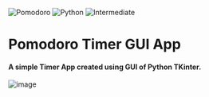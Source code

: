 ![Pomodoro](https://img.shields.io/badge/Pomodoro-A%20GUI%20Timer%20App-important?style=flat&logo=apple&logoColor=white)
![Python](https://img.shields.io/badge/Python-3776AB.svg?style=flat&logo=Python&logoColor=white)
![Intermediate](https://img.shields.io/badge/-Intermediate-important?style=flat&logo=Python&logoColor=white)
# Pomodoro Timer GUI App
#### A simple Timer App created using GUI of Python TKinter.
![image](https://github.com/YJ-928/Py_Intermediate-Pomodoro-Timer-App-GUI-Project/assets/68319416/4a2d5d4d-1f07-40fd-8697-54a8c7133dd5)

